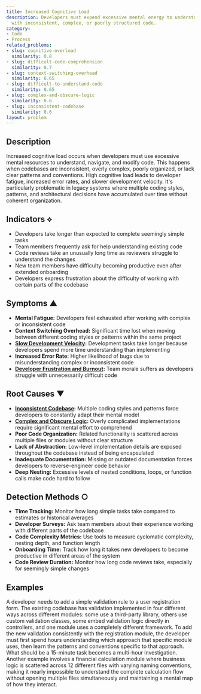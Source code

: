 ```yaml
---
title: Increased Cognitive Load
description: Developers must expend excessive mental energy to understand and work
  with inconsistent, complex, or poorly structured code.
category:
- Code
- Process
related_problems:
- slug: cognitive-overload
  similarity: 0.8
- slug: difficult-code-comprehension
  similarity: 0.7
- slug: context-switching-overhead
  similarity: 0.65
- slug: difficult-to-understand-code
  similarity: 0.65
- slug: complex-and-obscure-logic
  similarity: 0.6
- slug: inconsistent-codebase
  similarity: 0.6
layout: problem
---
```


## Description

Increased cognitive load occurs when developers must use excessive mental resources to understand, navigate, and modify code. This happens when codebases are inconsistent, overly complex, poorly organized, or lack clear patterns and conventions. High cognitive load leads to developer fatigue, increased error rates, and slower development velocity. It's particularly problematic in legacy systems where multiple coding styles, patterns, and architectural decisions have accumulated over time without coherent organization.

## Indicators ⟡
- Developers take longer than expected to complete seemingly simple tasks
- Team members frequently ask for help understanding existing code
- Code reviews take an unusually long time as reviewers struggle to understand the changes
- New team members have difficulty becoming productive even after extended onboarding
- Developers express frustration about the difficulty of working with certain parts of the codebase

## Symptoms ▲
- **Mental Fatigue:** Developers feel exhausted after working with complex or inconsistent code
- **Context Switching Overhead:** Significant time lost when moving between different coding styles or patterns within the same project
- **[Slow Development Velocity](slow-development-velocity.md):** Development tasks take longer because developers spend more time understanding than implementing
- **Increased Error Rate:** Higher likelihood of bugs due to misunderstanding complex or inconsistent code
- **[Developer Frustration and Burnout](developer-frustration-and-burnout.md):** Team morale suffers as developers struggle with unnecessarily difficult code

## Root Causes ▼
- **[Inconsistent Codebase](inconsistent-codebase.md):** Multiple coding styles and patterns force developers to constantly adapt their mental model
- **[Complex and Obscure Logic](complex-and-obscure-logic.md):** Overly complicated implementations require significant mental effort to comprehend
- **Poor Code Organization:** Related functionality is scattered across multiple files or modules without clear structure
- **Lack of Abstraction:** Low-level implementation details are exposed throughout the codebase instead of being encapsulated
- **Inadequate Documentation:** Missing or outdated documentation forces developers to reverse-engineer code behavior
- **Deep Nesting:** Excessive levels of nested conditions, loops, or function calls make code hard to follow

## Detection Methods ○
- **Time Tracking:** Monitor how long simple tasks take compared to estimates or historical averages
- **Developer Surveys:** Ask team members about their experience working with different parts of the codebase
- **Code Complexity Metrics:** Use tools to measure cyclomatic complexity, nesting depth, and function length
- **Onboarding Time:** Track how long it takes new developers to become productive in different areas of the system
- **Code Review Duration:** Monitor how long code reviews take, especially for seemingly simple changes

## Examples

A developer needs to add a simple validation rule to a user registration form. The existing codebase has validation implemented in four different ways across different modules: some use a third-party library, others use custom validation classes, some embed validation logic directly in controllers, and one module uses a completely different framework. To add the new validation consistently with the registration module, the developer must first spend hours understanding which approach that specific module uses, then learn the patterns and conventions specific to that approach. What should be a 15-minute task becomes a multi-hour investigation. Another example involves a financial calculation module where business logic is scattered across 12 different files with varying naming conventions, making it nearly impossible to understand the complete calculation flow without opening multiple files simultaneously and maintaining a mental map of how they interact.